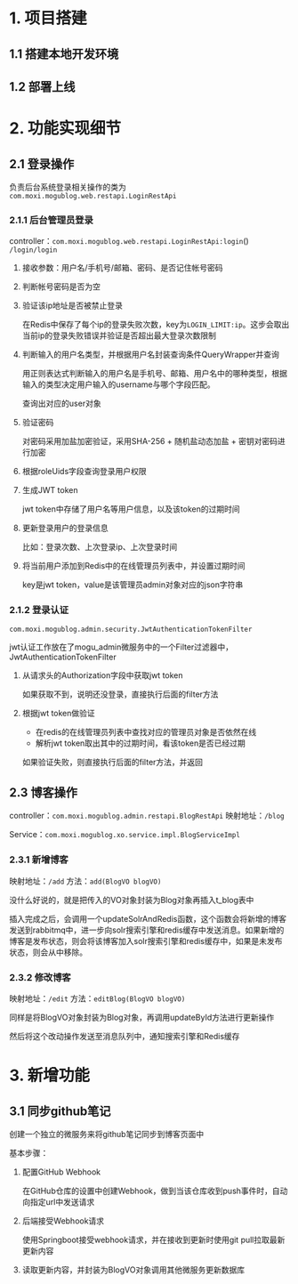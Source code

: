 # 1. 项目搭建

## 1.1 搭建本地开发环境

## 1.2 部署上线

# 2. 功能实现细节

## 2.1 登录操作

负责后台系统登录相关操作的类为`com.moxi.mogublog.web.restapi.LoginRestApi`

### 2.1.1 后台管理员登录

controller：`com.moxi.mogublog.web.restapi.LoginRestApi:login`()   `/login/login`

1. 接收参数：用户名/手机号/邮箱、密码、是否记住帐号密码

2. 判断帐号密码是否为空

3. 验证该ip地址是否被禁止登录

   在Redis中保存了每个ip的登录失败次数，key为`LOGIN_LIMIT:ip`。这步会取出当前ip的登录失败错误并验证是否超出最大登录次数限制

4. 判断输入的用户名类型，并根据用户名封装查询条件QueryWrapper并查询

   用正则表达式判断输入的用户名是手机号、邮箱、用户名中的哪种类型，根据输入的类型决定用户输入的username与哪个字段匹配。

   查询出对应的user对象

5. 验证密码

   对密码采用加盐加密验证，采用SHA-256 + 随机盐动态加盐 + 密钥对密码进行加密

6. 根据roleUids字段查询登录用户权限

7. 生成JWT token

   jwt token中存储了用户名等用户信息，以及该token的过期时间

8. 更新登录用户的登录信息

   比如：登录次数、上次登录ip、上次登录时间

9. 将当前用户添加到Redis中的在线管理员列表中，并设置过期时间

   key是jwt token，value是该管理员admin对象对应的json字符串

### 2.1.2 登录认证

`com.moxi.mogublog.admin.security.JwtAuthenticationTokenFilter`

jwt认证工作放在了mogu_admin微服务中的一个Filter过滤器中，JwtAuthenticationTokenFilter

1. 从请求头的Authorization字段中获取jwt token

   如果获取不到，说明还没登录，直接执行后面的filter方法

2. 根据jwt token做验证

   - 在redis的在线管理员列表中查找对应的管理员对象是否依然在线
   - 解析jwt token取出其中的过期时间，看该token是否已经过期

   如果验证失败，则直接执行后面的filter方法，并返回

## 2.3 博客操作

controller：`com.moxi.mogublog.admin.restapi.BlogRestApi` 映射地址：`/blog`

Service：`com.moxi.mogublog.xo.service.impl.BlogServiceImpl`

### 2.3.1 新增博客

映射地址：`/add` 方法：`add(BlogVO blogVO)`

没什么好说的，就是把传入的VO对象封装为Blog对象再插入t_blog表中

插入完成之后，会调用一个updateSolrAndRedis函数，这个函数会将新增的博客发送到rabbitmq中，进一步向solr搜索引擎和redis缓存中发送消息。如果新增的博客是发布状态，则会将该博客加入solr搜索引擎和redis缓存中，如果是未发布状态，则会从中移除。

### 2.3.2 修改博客

映射地址：`/edit` 方法：`editBlog(BlogVO blogVO)`

同样是将BlogVO对象封装为Blog对象，再调用updateById方法进行更新操作

然后将这个改动操作发送至消息队列中，通知搜索引擎和Redis缓存

# 3. 新增功能

## 3.1 同步github笔记

创建一个独立的微服务来将github笔记同步到博客页面中

基本步骤：

1. 配置GitHub Webhook

   在GitHub仓库的设置中创建Webhook，做到当该仓库收到push事件时，自动向指定url中发送请求

2. 后端接受Webhook请求

   使用Springboot接受webhook请求，并在接收到更新时使用git pull拉取最新更新内容

3. 读取更新内容，并封装为BlogVO对象调用其他微服务更新数据库